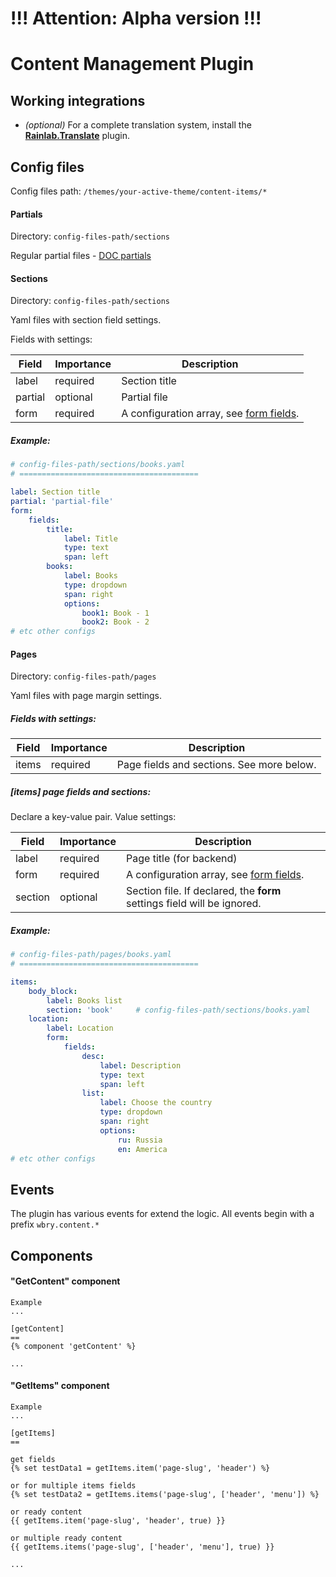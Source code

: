 # !!!  Attention: Alpha version  !!!

# Content Management Plugin

## Working integrations

 - *(optional)* For a complete translation system, install the [**Rainlab.Translate**](https://octobercms.com/plugin/rainlab-translate) plugin.

## Config files

Config files path: ```/themes/your-active-theme/content-items/*```


#### Partials

Directory: ```config-files-path/sections```

Regular partial files - [DOC partials](https://octobercms.com/docs/cms/partials)


#### Sections

Directory: ```config-files-path/sections```

Yaml files with section field settings.

Fields with settings:

 Field     | Importance   | Description
 --------- | ------------ | -------------
 label     | required     | Section title
 partial   | optional     | Partial file
 form      | required     | A configuration array, see [form fields](https://octobercms.com/docs/backend/forms#form-fields).

##### Example:

```yaml
# config-files-path/sections/books.yaml
# ========================================

label: Section title
partial: 'partial-file'
form:
    fields:
        title:
            label: Title
            type: text
            span: left
        books:
            label: Books
            type: dropdown
            span: right
            options:
                book1: Book - 1
                book2: Book - 2
# etc other configs
```


#### Pages

Directory: ```config-files-path/pages```

Yaml files with page margin settings.

##### Fields with settings:

 Field    | Importance   | Description
 -------- | ------------ | -------------
 items    | required     | Page fields and sections. See more below.

##### *[items]* page fields and sections:

Declare a key-value pair. Value settings:

 Field    | Importance   | Description
 -------- | ------------ | -------------
 label    | required     | Page title (for backend)
 form     | required     | A configuration array, see [form fields](https://octobercms.com/docs/backend/forms#form-fields).
 section  | optional     | Section file. If declared, the **form** settings field will be ignored.

##### Example:

```yaml
# config-files-path/pages/books.yaml
# ========================================

items:
    body_block:
        label: Books list
        section: 'book'     # config-files-path/sections/books.yaml
    location:
        label: Location
        form:
            fields:
                desc:
                    label: Description
                    type: text
                    span: left
                list:
                    label: Choose the country
                    type: dropdown
                    span: right
                    options:
                        ru: Russia
                        en: America
# etc other configs
```


## Events

The plugin has various events for extend the logic.
All events begin with a prefix ```wbry.content.*```


## Components

#### "GetContent" component

```
Example
...

[getContent]
==
{% component 'getContent' %}

...
```

#### "GetItems" component

```
Example
...

[getItems]
==

get fields
{% set testData1 = getItems.item('page-slug', 'header') %}

or for multiple items fields
{% set testData2 = getItems.items('page-slug', ['header', 'menu']) %}

or ready content
{{ getItems.item('page-slug', 'header', true) }}

or multiple ready content
{{ getItems.items('page-slug', ['header', 'menu'], true) }}

...
```